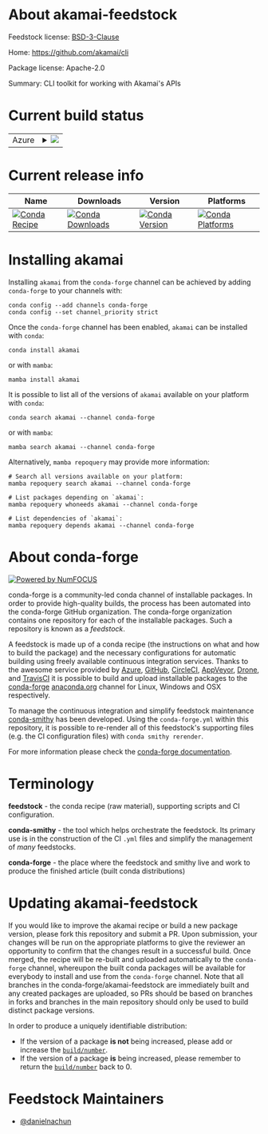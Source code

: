 About akamai-feedstock
======================

Feedstock license: [BSD-3-Clause](https://github.com/conda-forge/akamai-feedstock/blob/main/LICENSE.txt)

Home: https://github.com/akamai/cli

Package license: Apache-2.0

Summary: CLI toolkit for working with Akamai's APIs

Current build status
====================


<table>
    
  <tr>
    <td>Azure</td>
    <td>
      <details>
        <summary>
          <a href="https://dev.azure.com/conda-forge/feedstock-builds/_build/latest?definitionId=23613&branchName=main">
            <img src="https://dev.azure.com/conda-forge/feedstock-builds/_apis/build/status/akamai-feedstock?branchName=main">
          </a>
        </summary>
        <table>
          <thead><tr><th>Variant</th><th>Status</th></tr></thead>
          <tbody><tr>
              <td>linux_64</td>
              <td>
                <a href="https://dev.azure.com/conda-forge/feedstock-builds/_build/latest?definitionId=23613&branchName=main">
                  <img src="https://dev.azure.com/conda-forge/feedstock-builds/_apis/build/status/akamai-feedstock?branchName=main&jobName=linux&configuration=linux%20linux_64_" alt="variant">
                </a>
              </td>
            </tr><tr>
              <td>osx_64</td>
              <td>
                <a href="https://dev.azure.com/conda-forge/feedstock-builds/_build/latest?definitionId=23613&branchName=main">
                  <img src="https://dev.azure.com/conda-forge/feedstock-builds/_apis/build/status/akamai-feedstock?branchName=main&jobName=osx&configuration=osx%20osx_64_" alt="variant">
                </a>
              </td>
            </tr><tr>
              <td>win_64</td>
              <td>
                <a href="https://dev.azure.com/conda-forge/feedstock-builds/_build/latest?definitionId=23613&branchName=main">
                  <img src="https://dev.azure.com/conda-forge/feedstock-builds/_apis/build/status/akamai-feedstock?branchName=main&jobName=win&configuration=win%20win_64_" alt="variant">
                </a>
              </td>
            </tr>
          </tbody>
        </table>
      </details>
    </td>
  </tr>
</table>

Current release info
====================

| Name | Downloads | Version | Platforms |
| --- | --- | --- | --- |
| [![Conda Recipe](https://img.shields.io/badge/recipe-akamai-green.svg)](https://anaconda.org/conda-forge/akamai) | [![Conda Downloads](https://img.shields.io/conda/dn/conda-forge/akamai.svg)](https://anaconda.org/conda-forge/akamai) | [![Conda Version](https://img.shields.io/conda/vn/conda-forge/akamai.svg)](https://anaconda.org/conda-forge/akamai) | [![Conda Platforms](https://img.shields.io/conda/pn/conda-forge/akamai.svg)](https://anaconda.org/conda-forge/akamai) |

Installing akamai
=================

Installing `akamai` from the `conda-forge` channel can be achieved by adding `conda-forge` to your channels with:

```
conda config --add channels conda-forge
conda config --set channel_priority strict
```

Once the `conda-forge` channel has been enabled, `akamai` can be installed with `conda`:

```
conda install akamai
```

or with `mamba`:

```
mamba install akamai
```

It is possible to list all of the versions of `akamai` available on your platform with `conda`:

```
conda search akamai --channel conda-forge
```

or with `mamba`:

```
mamba search akamai --channel conda-forge
```

Alternatively, `mamba repoquery` may provide more information:

```
# Search all versions available on your platform:
mamba repoquery search akamai --channel conda-forge

# List packages depending on `akamai`:
mamba repoquery whoneeds akamai --channel conda-forge

# List dependencies of `akamai`:
mamba repoquery depends akamai --channel conda-forge
```


About conda-forge
=================

[![Powered by
NumFOCUS](https://img.shields.io/badge/powered%20by-NumFOCUS-orange.svg?style=flat&colorA=E1523D&colorB=007D8A)](https://numfocus.org)

conda-forge is a community-led conda channel of installable packages.
In order to provide high-quality builds, the process has been automated into the
conda-forge GitHub organization. The conda-forge organization contains one repository
for each of the installable packages. Such a repository is known as a *feedstock*.

A feedstock is made up of a conda recipe (the instructions on what and how to build
the package) and the necessary configurations for automatic building using freely
available continuous integration services. Thanks to the awesome service provided by
[Azure](https://azure.microsoft.com/en-us/services/devops/), [GitHub](https://github.com/),
[CircleCI](https://circleci.com/), [AppVeyor](https://www.appveyor.com/),
[Drone](https://cloud.drone.io/welcome), and [TravisCI](https://travis-ci.com/)
it is possible to build and upload installable packages to the
[conda-forge](https://anaconda.org/conda-forge) [anaconda.org](https://anaconda.org/)
channel for Linux, Windows and OSX respectively.

To manage the continuous integration and simplify feedstock maintenance
[conda-smithy](https://github.com/conda-forge/conda-smithy) has been developed.
Using the ``conda-forge.yml`` within this repository, it is possible to re-render all of
this feedstock's supporting files (e.g. the CI configuration files) with ``conda smithy rerender``.

For more information please check the [conda-forge documentation](https://conda-forge.org/docs/).

Terminology
===========

**feedstock** - the conda recipe (raw material), supporting scripts and CI configuration.

**conda-smithy** - the tool which helps orchestrate the feedstock.
                   Its primary use is in the construction of the CI ``.yml`` files
                   and simplify the management of *many* feedstocks.

**conda-forge** - the place where the feedstock and smithy live and work to
                  produce the finished article (built conda distributions)


Updating akamai-feedstock
=========================

If you would like to improve the akamai recipe or build a new
package version, please fork this repository and submit a PR. Upon submission,
your changes will be run on the appropriate platforms to give the reviewer an
opportunity to confirm that the changes result in a successful build. Once
merged, the recipe will be re-built and uploaded automatically to the
`conda-forge` channel, whereupon the built conda packages will be available for
everybody to install and use from the `conda-forge` channel.
Note that all branches in the conda-forge/akamai-feedstock are
immediately built and any created packages are uploaded, so PRs should be based
on branches in forks and branches in the main repository should only be used to
build distinct package versions.

In order to produce a uniquely identifiable distribution:
 * If the version of a package **is not** being increased, please add or increase
   the [``build/number``](https://docs.conda.io/projects/conda-build/en/latest/resources/define-metadata.html#build-number-and-string).
 * If the version of a package **is** being increased, please remember to return
   the [``build/number``](https://docs.conda.io/projects/conda-build/en/latest/resources/define-metadata.html#build-number-and-string)
   back to 0.

Feedstock Maintainers
=====================

* [@danielnachun](https://github.com/danielnachun/)

